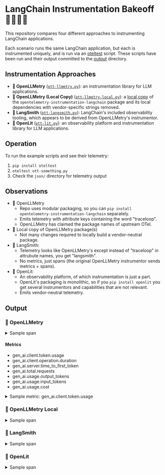 # LangChain Instrumentation Bakeoff 🧁🍥🥮🍰

This repository compares four different approaches to instrumenting LangChain applications.

Each scenario runs the same LangChain application, but each is instrumented uniquely, and is run via an
[oteltest](https://github.com/pmcollins/oteltest) script. These scripts have been run and their output committed to the
[output](output) directory.

## Instrumentation Approaches

- **🧁 OpenLLMetry** ([`ott-llmetry.py`](ott-llmetry.py)): an instrumentation library for LLM applications.
- **🍥 OpenLLMetry (Local Copy)** ([`ott-llmetry-local.py`](ott-llmetry-local.py)): a [local copy](openllmetry) of
  the `opentelemetry-instrumentation-langchain` package and its local dependencies with vendor-specific strings removed.
- **🥮 LangSmith** ([`ott-langsmith.py`](ott-langsmith.py)): LangChain's included observability tooling, which appears to
  be derived from OpenLLMetry's instrumentor.
- **🍰 OpenLit** ([`ott-lit.py`](ott-lit.py)): an observability platform and instrumentation library for LLM
  applications.

## Operation

To run the example scripts and see their telemetry:

1. `pip install oteltest`
2. `oteltest ott-something.py`
3. Check the `json/` directory for telemetry output

## Observations

* 🧁 OpenLLMetry
    * Repo uses modular packaging, so you can `pip install opentelemetry-instrumentation-langchain` separately.
    * Emits telemetry with attribute keys containing the word "traceloop".
    * OpenLLMetry has claimed the package names of upstream OTel.
* 🍥 Local copy of OpenLLMetry package(s)
    * Not many changes required to locally build a vendor-neutral package.
* 🥮 LangSmith:
    * Telemetry looks like OpenLLMetry's except instead of "traceloop" in attrubute names, you get "langsmith".
    * No metrics, just spans (the original OpenLLMetry instrumentor sends metrics + spans).
* 🍰 OpenLit:
    * An observability platform, of which instrumentation is just a part.
    * OpenLit's packaging is monolithic, so if you `pip install openlit` you get several instrumentors and capabilities
      that are not relevant.
    * Emits vendor-neutral telemetry.

## Output

### 🧁 OpenLLMetry

<details>
<summary>Sample span</summary>

```json
{
  "traceId": "UAEa7zQbWN3G5seMm+30vw==",
  "spanId": "s8ogRN9WGAE=",
  "parentSpanId": "TfiyaMOi9AE=",
  "name": "RunnablePassthrough.task",
  "kind": "SPAN_KIND_INTERNAL",
  "startTimeUnixNano": "1747678317904876000",
  "endTimeUnixNano": "1747678317904942000",
  "attributes": [
    {
      "key": "traceloop.workflow.name",
      "value": {
        "stringValue": "RunnableSequence"
      }
    },
    {
      "key": "traceloop.entity.path",
      "value": {
        "stringValue": "RunnableParallel<question>"
      }
    },
    {
      "key": "traceloop.span.kind",
      "value": {
        "stringValue": "task"
      }
    },
    {
      "key": "traceloop.entity.name",
      "value": {
        "stringValue": "RunnablePassthrough"
      }
    },
    {
      "key": "traceloop.entity.input",
      "value": {
        "stringValue": "{\"inputs\": \"What is the capital of France?\", \"tags\": [\"map:key:question\"], \"metadata\": {}, \"kwargs\": {\"run_type\": null, \"name\": \"RunnablePassthrough\"}}"
      }
    },
    {
      "key": "traceloop.entity.output",
      "value": {
        "stringValue": "{\"outputs\": \"What is the capital of France?\", \"kwargs\": {\"tags\": [\"map:key:question\"]}}"
      }
    }
  ],
  "status": {},
  "flags": 256
}
```
</details> 

#### Metrics

* gen_ai.client.token.usage
* gen_ai.client.operation.duration
* gen_ai.server.time_to_first_token
* gen_ai.total.requests
* gen_ai.usage.output_tokens
* gen_ai.usage.input_tokens
* gen_ai.usage.cost

<details>
<summary>Sample metric: gen_ai.client.token.usage</summary>
  {
    "name": "gen_ai.client.token.usage",
    "description": "Measures number of input and output tokens used",
    "unit": "{token}",
    "histogram": {
      "dataPoints": [
        {
          "startTimeUnixNano": "1747330244008862000",
          "timeUnixNano": "1747330245229291000",
          "count": "2",
          "sum": 194.0,
          "bucketCounts": [
            "0",
            "0",
            "0",
            "1",
            "1",
            "0",
            "0",
            "0",
            "0",
            "0",
            "0",
            "0",
            "0",
            "0",
            "0"
          ],
          "explicitBounds": [
            1.0,
            4.0,
            16.0,
            64.0,
            256.0,
            1024.0,
            4096.0,
            16384.0,
            65536.0,
            262144.0,
            1048576.0,
            4194304.0,
            16777216.0,
            67108864.0
          ],
          "exemplars": [
            {
              "timeUnixNano": "1747330244008715000",
              "spanId": "K1hO3xWK4TI=",
              "traceId": "Q9YhchNPeQvhkdqwCmaxLA==",
              "asInt": "46"
            },
            {
              "timeUnixNano": "1747330245226707000",
              "spanId": "iFtin3dRCH4=",
              "traceId": "S9tVSDK3f2pVLj+SBSsi4Q==",
              "asInt": "148"
            }
          ],
          "attributes": [
            {
              "key": "telemetry.sdk.name",
              "value": {
                "stringValue": "openlit"
              }
            },
            {
              "key": "service.name",
              "value": {
                "stringValue": "default"
              }
            },
            {
              "key": "deployment.environment",
              "value": {
                "stringValue": "default"
              }
            },
            {
              "key": "gen_ai.operation.name",
              "value": {
                "stringValue": "chat"
              }
            },
            {
              "key": "gen_ai.system",
              "value": {
                "stringValue": "openai"
              }
            },
            {
              "key": "gen_ai.request.model",
              "value": {
                "stringValue": "gpt-3.5-turbo"
              }
            },
            {
              "key": "server.address",
              "value": {
                "stringValue": "api.openai.com"
              }
            },
            {
              "key": "server.port",
              "value": {
                "intValue": "443"
              }
            },
            {
              "key": "gen_ai.response.model",
              "value": {
                "stringValue": "gpt-3.5-turbo-0125"
              }
            }
          ],
          "min": 46.0,
          "max": 148.0
        },
        {
          "startTimeUnixNano": "1747330244009848000",
          "timeUnixNano": "1747330245229291000",
          "count": "2",
          "sum": 1319.0,
          "bucketCounts": [
            "0",
            "0",
            "0",
            "0",
            "0",
            "2",
            "0",
            "0",
            "0",
            "0",
            "0",
            "0",
            "0",
            "0",
            "0"
          ],
          "explicitBounds": [
            1.0,
            4.0,
            16.0,
            64.0,
            256.0,
            1024.0,
            4096.0,
            16384.0,
            65536.0,
            262144.0,
            1048576.0,
            4194304.0,
            16777216.0,
            67108864.0
          ],
          "exemplars": [
            {
              "timeUnixNano": "1747330245227781000",
              "spanId": "cqDys3pW8Ns=",
              "traceId": "S9tVSDK3f2pVLj+SBSsi4Q==",
              "asInt": "796"
            }
          ],
          "attributes": [
            {
              "key": "telemetry.sdk.name",
              "value": {
                "stringValue": "openlit"
              }
            },
            {
              "key": "service.name",
              "value": {
                "stringValue": "default"
              }
            },
            {
              "key": "deployment.environment",
              "value": {
                "stringValue": "default"
              }
            },
            {
              "key": "gen_ai.operation.name",
              "value": {
                "stringValue": "chat"
              }
            },
            {
              "key": "gen_ai.system",
              "value": {
                "stringValue": "langchain"
              }
            },
            {
              "key": "gen_ai.request.model",
              "value": {
                "stringValue": "gpt-3.5-turbo"
              }
            },
            {
              "key": "server.address",
              "value": {
                "stringValue": "NOT_FOUND"
              }
            },
            {
              "key": "server.port",
              "value": {
                "stringValue": "NOT_FOUND"
              }
            },
            {
              "key": "gen_ai.response.model",
              "value": {
                "stringValue": "gpt-3.5-turbo"
              }
            }
          ],
          "min": 523.0,
          "max": 796.0
        }
      ],
      "aggregationTemporality": "AGGREGATION_TEMPORALITY_CUMULATIVE"
    }
  }
</details>

### 🍥 OpenLLMetry Local

<details>
<summary>Sample span</summary>

```json
{
  "traceId": "0hFubDClFMKaFe7TefxQOw==",
  "spanId": "xP/WJYvWM6A=",
  "parentSpanId": "/N6Yu4yu1oo=",
  "name": "RunnablePassthrough.task",
  "kind": "SPAN_KIND_INTERNAL",
  "startTimeUnixNano": "1747789955167983000",
  "endTimeUnixNano": "1747789955168048000",
  "attributes": [
    {
      "key": "workflow.name",
      "value": {
        "stringValue": "RunnableSequence"
      }
    },
    {
      "key": "entity.path",
      "value": {
        "stringValue": "RunnableParallel<question>"
      }
    },
    {
      "key": "span.kind",
      "value": {
        "stringValue": "task"
      }
    },
    {
      "key": "entity.name",
      "value": {
        "stringValue": "RunnablePassthrough"
      }
    },
    {
      "key": "entity.input",
      "value": {
        "stringValue": "{\"inputs\": \"What is the capital of France?\", \"tags\": [\"map:key:question\"], \"metadata\": {}, \"kwargs\": {\"run_type\": null, \"name\": \"RunnablePassthrough\"}}"
      }
    },
    {
      "key": "entity.output",
      "value": {
        "stringValue": "{\"outputs\": \"What is the capital of France?\", \"kwargs\": {\"tags\": [\"map:key:question\"]}}"
      }
    }
  ],
  "status": {},
  "flags": 256
}
```
</details>

### 🥮 LangSmith

<details>
<summary>Sample span</summary>

```json
{
    "traceId": "5xihIcWNcs40zrIOoEF0uw==",
    "spanId": "1nksWusGpbY=",
    "parentSpanId": "7gtSEbKGKfk=",
    "name": "RunnableParallel<question>",
    "kind": "SPAN_KIND_INTERNAL",
    "startTimeUnixNano": "1747684501221924096",
    "endTimeUnixNano": "1747684501222807040",
    "attributes": [
      {
        "key": "langsmith.span.id",
        "value": {
          "stringValue": "9067e67a-c5da-4fd8-8d7d-16f34edd564c"
        }
      },
      {
        "key": "langsmith.trace.id",
        "value": {
          "stringValue": "f1c6cfef-6341-4369-a3af-e720eb6579ef"
        }
      },
      {
        "key": "langsmith.span.dotted_order",
        "value": {
          "stringValue": "20250519T195501187802Zf1c6cfef-6341-4369-a3af-e720eb6579ef.20250519T195501221924Z9067e67a-c5da-4fd8-8d7d-16f34edd564c"
        }
      },
      {
        "key": "langsmith.span.parent_id",
        "value": {
          "stringValue": "f1c6cfef-6341-4369-a3af-e720eb6579ef"
        }
      },
      {
        "key": "langsmith.span.kind",
        "value": {
          "stringValue": "chain"
        }
      },
      {
        "key": "langsmith.trace.name",
        "value": {
          "stringValue": "RunnableParallel<question>"
        }
      },
      {
        "key": "langsmith.trace.session_name",
        "value": {
          "stringValue": "my-project"
        }
      },
      {
        "key": "gen_ai.operation.name",
        "value": {
          "stringValue": "chain"
        }
      },
      {
        "key": "gen_ai.system",
        "value": {
          "stringValue": "langchain"
        }
      },
      {
        "key": "langsmith.metadata.LANGSMITH_OTEL_ENABLED",
        "value": {
          "stringValue": "true"
        }
      },
      {
        "key": "langsmith.metadata.revision_id",
        "value": {
          "stringValue": "c9d0c60-dirty"
        }
      },
      {
        "key": "langsmith.span.tags",
        "value": {
          "stringValue": "seq:step:1"
        }
      },
      {
        "key": "gen_ai.prompt",
        "value": {
          "stringValue": "{\"input\":\"What is the capital of France?\"}"
        }
      },
      {
        "key": "gen_ai.completion",
        "value": {
          "stringValue": "{\"question\":\"What is the capital of France?\"}"
        }
      }
    ],
    "status": {
      "code": "STATUS_CODE_OK"
    },
    "flags": 256
  }
```
</details>

### 🍰 OpenLit

<details>
<summary>Sample span</summary>
```json
{
  "traceId": "Q9YhchNPeQvhkdqwCmaxLA==",
  "spanId": "K1hO3xWK4TI=",
  "parentSpanId": "PhwkOMkjUss=",
  "name": "chat gpt-3.5-turbo",
  "kind": "SPAN_KIND_CLIENT",
  "startTimeUnixNano": "1747330242830926000",
  "endTimeUnixNano": "1747330244009197000",
  "attributes": [
    {
      "key": "telemetry.sdk.name",
      "value": {
        "stringValue": "openlit"
      }
    },
    {
      "key": "gen_ai.operation.name",
      "value": {
        "stringValue": "chat"
      }
    },
    {
      "key": "gen_ai.system",
      "value": {
        "stringValue": "openai"
      }
    },
    {
      "key": "gen_ai.request.model",
      "value": {
        "stringValue": "gpt-3.5-turbo"
      }
    },
    {
      "key": "gen_ai.request.seed",
      "value": {
        "stringValue": ""
      }
    },
    {
      "key": "server.port",
      "value": {
        "intValue": "443"
      }
    },
    {
      "key": "gen_ai.request.frequency_penalty",
      "value": {
        "doubleValue": 0.0
      }
    },
    {
      "key": "gen_ai.request.max_tokens",
      "value": {
        "intValue": "-1"
      }
    },
    {
      "key": "gen_ai.request.presence_penalty",
      "value": {
        "doubleValue": 0.0
      }
    },
    {
      "key": "gen_ai.request.stop_sequences",
      "value": {
        "arrayValue": {}
      }
    },
    {
      "key": "gen_ai.request.temperature",
      "value": {
        "doubleValue": 1.0
      }
    },
    {
      "key": "gen_ai.request.top_p",
      "value": {
        "doubleValue": 1.0
      }
    },
    {
      "key": "gen_ai.response.id",
      "value": {
        "stringValue": "chatcmpl-BXWhn3eOVSstuEh9tl4ohhMo75pX9"
      }
    },
    {
      "key": "gen_ai.response.model",
      "value": {
        "stringValue": "gpt-3.5-turbo-0125"
      }
    },
    {
      "key": "gen_ai.usage.input_tokens",
      "value": {
        "intValue": "39"
      }
    },
    {
      "key": "gen_ai.usage.output_tokens",
      "value": {
        "intValue": "7"
      }
    },
    {
      "key": "server.address",
      "value": {
        "stringValue": "api.openai.com"
      }
    },
    {
      "key": "gen_ai.request.service_tier",
      "value": {
        "stringValue": "auto"
      }
    },
    {
      "key": "gen_ai.response.service_tier",
      "value": {
        "stringValue": "default"
      }
    },
    {
      "key": "gen_ai.response.system_fingerprint",
      "value": {
        "stringValue": "None"
      }
    },
    {
      "key": "deployment.environment",
      "value": {
        "stringValue": "default"
      }
    },
    {
      "key": "service.name",
      "value": {
        "stringValue": "default"
      }
    },
    {
      "key": "gen_ai.request.user",
      "value": {
        "stringValue": ""
      }
    },
    {
      "key": "gen_ai.request.is_stream",
      "value": {
        "boolValue": false
      }
    },
    {
      "key": "gen_ai.usage.total_tokens",
      "value": {
        "intValue": "46"
      }
    },
    {
      "key": "gen_ai.usage.cost",
      "value": {
        "doubleValue": 3e-05
      }
    },
    {
      "key": "gen_ai.server.time_to_first_token",
      "value": {
        "doubleValue": 1.172328233718872
      }
    },
    {
      "key": "gen_ai.sdk.version",
      "value": {
        "stringValue": "1.78.1"
      }
    },
    {
      "key": "gen_ai.response.finish_reasons",
      "value": {
        "arrayValue": {
          "values": [
            {
              "stringValue": "stop"
            }
          ]
        }
      }
    },
    {
      "key": "gen_ai.output.type",
      "value": {
        "stringValue": "text"
      }
    }
  ],
  "events": [
    {
      "timeUnixNano": "1747330244008622000",
      "name": "gen_ai.content.prompt",
      "attributes": [
        {
          "key": "gen_ai.prompt",
          "value": {
            "stringValue": "user: \n    You are a helpful assistant that provides clear and concise answers.\n\n    Question: What is the capital of France?\n\n    Please provide a helpful answer:\n    "
          }
        }
      ]
    },
    {
      "timeUnixNano": "1747330244008661000",
      "name": "gen_ai.content.completion",
      "attributes": [
        {
          "key": "gen_ai.completion",
          "value": {
            "stringValue": "The capital of France is Paris."
          }
        }
      ]
    }
  ],
  "status": {
    "code": "STATUS_CODE_OK"
  },
  "flags": 256
}
```
</details>
